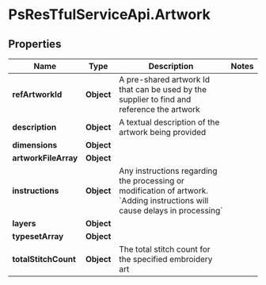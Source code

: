 # PsResTfulServiceApi.Artwork

## Properties
Name | Type | Description | Notes
------------ | ------------- | ------------- | -------------
**refArtworkId** | **Object** | A pre-shared artwork Id that can be used by the supplier to find and reference the artwork | 
**description** | **Object** | A textual description of the artwork being provided | 
**dimensions** | **Object** |  | 
**artworkFileArray** | **Object** |  | 
**instructions** | **Object** | Any instructions regarding the processing or modification of artwork. &#x60;Adding instructions will cause delays in processing&#x60; | 
**layers** | **Object** |  | 
**typesetArray** | **Object** |  | 
**totalStitchCount** | **Object** | The total stitch count for the specified embroidery art | 
